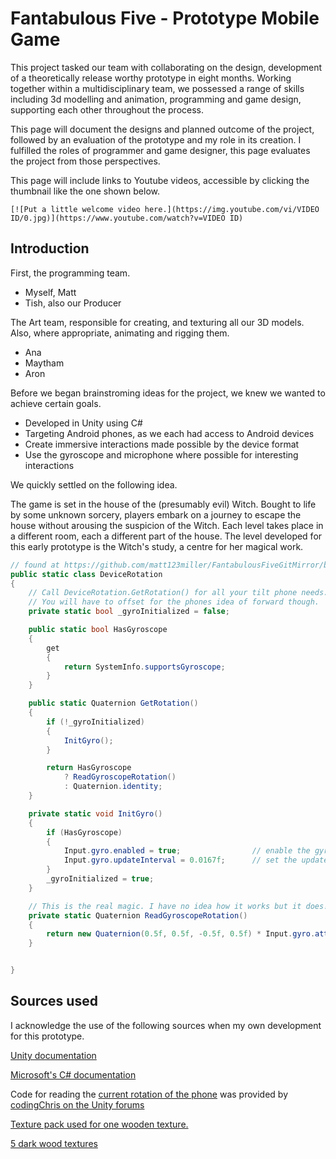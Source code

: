 # Fantabulous Five - Prototype Mobile Game


This project tasked our team with collaborating on the design, development of a theoretically release worthy prototype in eight months. Working together within a multidisciplinary team, we possessed a range of skills including 3d modelling and animation, programming and game design, supporting each other throughout the process. 

This page will document the designs and planned outcome of the project, followed by an evaluation of the prototype and my role in its creation. I fulfilled the roles of programmer and game designer, this page evaluates the project from those perspectives.

This page will include links to Youtube videos, accessible by clicking the thumbnail like the one shown below.

```
[![Put a little welcome video here.](https://img.youtube.com/vi/VIDEO ID/0.jpg)](https://www.youtube.com/watch?v=VIDEO ID)
```

## Introduction

First, the programming team.
* Myself, Matt 
* Tish, also our Producer

The Art team, responsible for creating, and texturing all our 3D models. Also, where appropriate, animating and rigging them.
* Ana
* Maytham
* Aron 

Before we began brainstroming ideas for the project, we knew we wanted to achieve certain goals.

* Developed in Unity using C#
* Targeting Android phones, as we each had access to Android devices
* Create immersive interactions made possible by the device format
* Use the gyroscope and microphone where possible for interesting interactions

We quickly settled on the following idea.

The game is set in the house of the (presumably evil) Witch. Bought to life by some unknown sorcery, players embark on a journey to escape the house without arousing the suspicion of the Witch. Each level takes place in a different room, each a different part of the house. The level developed for this early prototype is the Witch's study, a centre for her magical work.




```csharp
// found at https://github.com/matt123miller/FantabulousFiveGitMirror/blob/master/Assets/Scripts/DeviceScripts/DeviceRotation.cs
public static class DeviceRotation
{
    // Call DeviceRotation.GetRotation() for all your tilt phone needs.
    // You will have to offset for the phones idea of forward though. 
    private static bool _gyroInitialized = false;

    public static bool HasGyroscope
    {
        get
        {
            return SystemInfo.supportsGyroscope;
        }
    }

    public static Quaternion GetRotation()
    {
        if (!_gyroInitialized)
        {
            InitGyro();
        }

        return HasGyroscope
            ? ReadGyroscopeRotation()
            : Quaternion.identity;
    }

    private static void InitGyro()
    {
        if (HasGyroscope)
        {
            Input.gyro.enabled = true;                // enable the gyroscope
            Input.gyro.updateInterval = 0.0167f;      // set the update interval to it's highest value (60 Hz)
        }
        _gyroInitialized = true;
    }

    // This is the real magic. I have no idea how it works but it does!
    private static Quaternion ReadGyroscopeRotation()
    {
        return new Quaternion(0.5f, 0.5f, -0.5f, 0.5f) * Input.gyro.attitude * new Quaternion(0, 0, 1, 0);
    }


}
```

## Sources used

I acknowledge the use of the following sources when my own development for this prototype. 

[Unity documentation](https://docs.unity3d.com/Manual/index.html)

[Microsoft's C# documentation](https://docs.microsoft.com/en-gb/dotnet/)

Code for reading the [current rotation of the phone]() was provided by [codingChris on the Unity forums](http://answers.unity3d.com/comments/842596/view.html)

[Texture pack used for one wooden texture.](https://opengameart.org/content/free-texture-resource-pack-wood-structure-walls-and-textile?page=1)

[5 dark wood textures](https://opengameart.org/content/dark-wood-textures)

